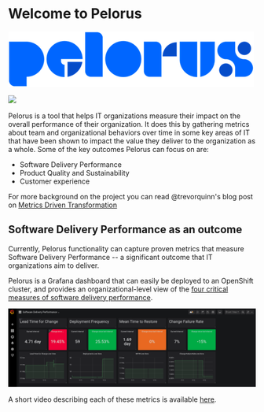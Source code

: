 # Welcome to Pelorus

![Pelorus](img/Logo-Pelorus-A-Standard-RGB_smaller.png)

![](https://github.com/redhat-cop/pelorus/workflows/Pylama/badge.svg)

Pelorus is a tool that helps IT organizations measure their impact on the overall performance of their organization. It does this by gathering metrics about team and organizational behaviors over time in some key areas of IT that have been shown to impact the value they deliver to the organization as a whole. Some of the key outcomes Pelorus can focus on are:

- Software Delivery Performance
- Product Quality and Sustainability
- Customer experience

For more background on the project you can read @trevorquinn's blog post on [Metrics Driven Transformation](https://www.openshift.com/blog/exploring-a-metrics-driven-approach-to-transformation)

## Software Delivery Performance as an outcome

Currently, Pelorus functionality can capture proven metrics that measure Software Delivery Performance -- a significant outcome that IT organizations aim to deliver.

Pelorus is a Grafana dashboard that can easily be deployed to an OpenShift cluster, and provides an organizational-level view of the [four critical measures of software delivery performance](https://blog.openshift.com/exploring-a-metrics-driven-approach-to-transformation/).

![Software Delivery Metrics Dashboard](img/sdp-dashboard.png)

A short video describing each of these metrics is available [here](https://www.youtube.com/watch?v=7-iB_KhUaQg).
